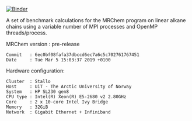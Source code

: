 [![Binder](https://mybinder.org/badge_logo.svg)](https://mybinder.org/v2/gh/stigrj/mrchem-benchmark/stallo/mar-2019)

A set of benchmark calculations for the MRChem program
on linear alkane chains using a variable number of
MPI processes and OpenMP threads/process.

MRChem version : pre-release

```
Commit   : 6ec0bf08fafa37dbccd6ec7a6c5c702761767451
Date     : Tue Mar 5 15:03:37 2019 +0100
```


Hardware configuration:

```
Cluster  : Stallo
Host     : UiT - The Arctic University of Norway
System   : HP SL230 gen8
CPU type : Intel(R) Xeon(R) E5-2680 v2 2.80GHz
Core     : 2 x 10-core Intel Ivy Bridge
Memory   : 32GiB
Network  : Gigabit Ethernet + Infiniband
```
